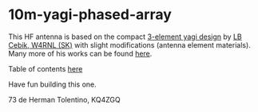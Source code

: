 # 10m-yagi-phased-array

This HF antenna is based on the compact [3-element yagi design](https://antenna2.github.io/cebik/content/a10/ant53.html) by [LB Cebik, W4RNL (SK)](https://www.qcwa.org/w4rnl-13211-sk.htm) with slight modifications (antenna element materials). Many more of his works can be found [here](https://antenna2.github.io/cebik/content/bookant.html).

Table of contents [here](Table-of-contents.md)

Have fun building this one.

73 de Herman Tolentino, KQ4ZGQ


